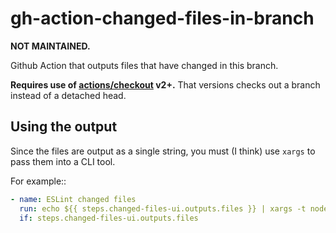 # gh-action-changed-files-in-branch

**NOT MAINTAINED.**

Github Action that outputs files that have changed in this branch.

**Requires use of [actions/checkout](https://github.com/actions/checkout) v2+.**
That versions checks out a branch instead of a detached head.

## Using the output

Since the files are output as a single string, you must (I think) use `xargs` to
pass them into a CLI tool.

For example::

```yaml
- name: ESLint changed files
  run: echo ${{ steps.changed-files-ui.outputs.files }} | xargs -t node node_modules/.bin/eslint
  if: steps.changed-files-ui.outputs.files
```
